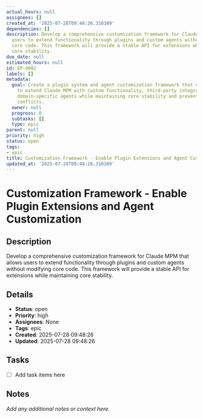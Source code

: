 ```yaml
---
actual_hours: null
assignees: []
created_at: '2025-07-28T09:48:26.310389'
dependencies: []
description: Develop a comprehensive customization framework for Claude MPM that allows
  users to extend functionality through plugins and custom agents without modifying
  core code. This framework will provide a stable API for extensions while maintaining
  core stability.
due_date: null
estimated_hours: null
id: EP-0002
labels: []
metadata:
  goal: Create a plugin system and agent customization framework that enables users
    to extend Claude MPM with custom functionality, third-party integrations, and
    domain-specific agents while maintaining core stability and preventing plugin
    conflicts.
  owner: null
  progress: 0
  subtasks: []
  type: epic
parent: null
priority: high
status: open
tags:
- epic
title: Customization Framework - Enable Plugin Extensions and Agent Customization
updated_at: '2025-07-28T09:48:26.310389'
---
```


# Customization Framework - Enable Plugin Extensions and Agent Customization

## Description
Develop a comprehensive customization framework for Claude MPM that allows users to extend functionality through plugins and custom agents without modifying core code. This framework will provide a stable API for extensions while maintaining core stability.

## Details
- **Status**: open
- **Priority**: high
- **Assignees**: None
- **Tags**: epic
- **Created**: 2025-07-28 09:48:26
- **Updated**: 2025-07-28 09:48:26

## Tasks
- [ ] Add task items here

## Notes
_Add any additional notes or context here._
